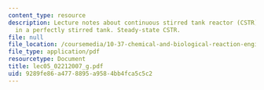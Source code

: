 ```yaml
---
content_type: resource
description: Lecture notes about continuous stirred tank reactor (CSTR). Reactions
  in a perfectly stirred tank. Steady-state CSTR.
file: null
file_location: /coursemedia/10-37-chemical-and-biological-reaction-engineering-spring-2007/9289fe86a4778895a9584bb4fca5c5c2_lec05_02212007_g.pdf
file_type: application/pdf
resourcetype: Document
title: lec05_02212007_g.pdf
uid: 9289fe86-a477-8895-a958-4bb4fca5c5c2
---
```

